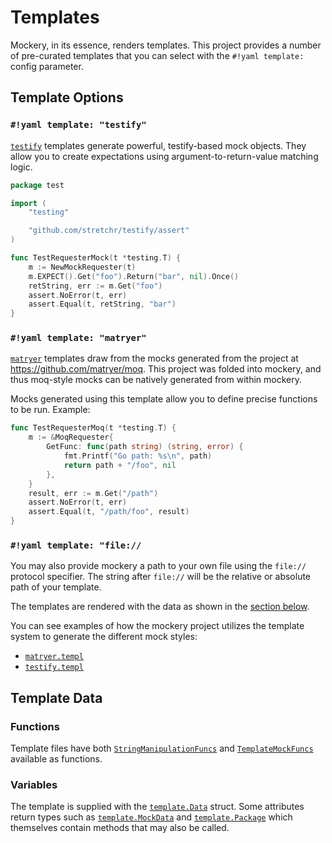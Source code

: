 Templates
=========

Mockery, in its essence, renders templates. This project provides a number of pre-curated
templates that you can select with the `#!yaml template:` config parameter.

## Template Options

### `#!yaml template: "testify"`

[`testify`](testify.md) templates generate powerful, testify-based mock objects. They allow you to create expectations using argument-to-return-value matching logic.

```go
package test

import (
    "testing"

    "github.com/stretchr/testify/assert"
)

func TestRequesterMock(t *testing.T) {
    m := NewMockRequester(t)
    m.EXPECT().Get("foo").Return("bar", nil).Once()
    retString, err := m.Get("foo")
    assert.NoError(t, err)
    assert.Equal(t, retString, "bar")
}
```

### `#!yaml template: "matryer"`

[`matryer`](matryer.md) templates draw from the mocks generated from the project at https://github.com/matryer/moq. This project was folded into mockery, and thus moq-style mocks can be natively generated from within mockery.

Mocks generated using this template allow you to define precise functions to be run. Example:

```go
func TestRequesterMoq(t *testing.T) {
    m := &MoqRequester{
        GetFunc: func(path string) (string, error) {
            fmt.Printf("Go path: %s\n", path)
            return path + "/foo", nil
        },
    }
    result, err := m.Get("/path")
    assert.NoError(t, err)
    assert.Equal(t, "/path/foo", result)
}
```

### `#!yaml template: "file://`

You may also provide mockery a path to your own file using the `file://` protocol specifier. The string after `file://` will be the relative or absolute path of your template.

The templates are rendered with the data as shown in the [section below](#template-files).

You can see examples of how the mockery project utilizes the template system to generate the different mock styles:

- [`matryer.templ`](https://github.com/vektra/mockery/blob/v3/internal/mock_matryer.templ)
- [`testify.templ`](https://github.com/vektra/mockery/blob/v3/internal/mock_testify.templ)

## Template Data

### Functions

Template files have both [`StringManipulationFuncs`](https://pkg.go.dev/github.com/vektra/mockery/v3/shared#pkg-variables) and [`TemplateMockFuncs`](https://pkg.go.dev/github.com/vektra/mockery/v3/template#pkg-variables) available as functions.

### Variables

The template is supplied with the [`template.Data`](https://pkg.go.dev/github.com/vektra/mockery/v3/template#Data) struct. Some attributes return types such as [`template.MockData`](https://pkg.go.dev/github.com/vektra/mockery/v3@v3.0.0-alpha.10/template#MockData) and [`template.Package`](https://pkg.go.dev/github.com/vektra/mockery/v3/template#Package) which themselves contain methods that may also be called.
